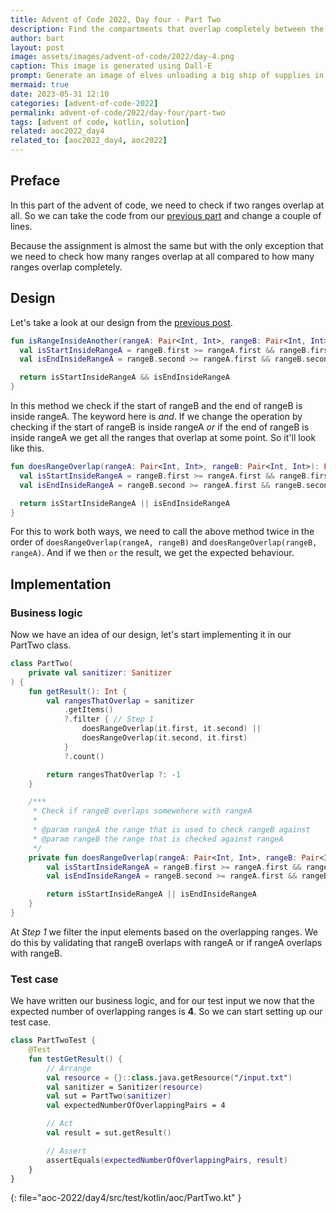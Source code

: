 ```yaml
---
title: Advent of Code 2022, Day four - Part Two
description: Find the compartments that overlap completely between the different assignments.
author: bart
layout: post
image: assets/images/advent-of-code/2022/day-4.png
caption: This image is generated using Dall-E
prompt: Generate an image of elves unloading a big ship of supplies in a minimalistic flat style
mermaid: true
date: 2023-05-31 12:10
categories: [advent-of-code-2022]
permalink: advent-of-code/2022/day-four/part-two
tags: [advent of code, kotlin, solution]
related: aoc2022_day4
related_to: [aoc2022_day4, aoc2022]
---
```


## Preface

In this part of the advent of code, we need to check if two ranges overlap at all. So we can take the code from our [previous part](./2023-05-24-part-one.md) and change a couple of lines.

Because the assignment is almost the same but with the only exception that we need to check how many ranges overlap at all compared to how many ranges overlap completely.

## Design

Let's take a look at our design from the [previous post](./2023-05-24-part-one.md).

```kotlin
fun isRangeInsideAnother(rangeA: Pair<Int, Int>, rangeB: Pair<Int, Int>): Boolean {
  val isStartInsideRangeA = rangeB.first >= rangeA.first && rangeB.first <= rangeA.second
  val isEndInsideRangeA = rangeB.second >= rangeA.first && rangeB.second <= rangeA.second

  return isStartInsideRangeA && isEndInsideRangeA
}
```

In this method we check if the start of rangeB and the end of rangeB is inside rangeA. The keyword here is _and_. If we change the operation by checking if the start of rangeB is inside rangeA _or_ if the end of rangeB is inside rangeA we get all the ranges that overlap at some point. So it'll look like this.


```kotlin
fun doesRangeOverlap(rangeA: Pair<Int, Int>, rangeB: Pair<Int, Int>): Boolean {
  val isStartInsideRangeA = rangeB.first >= rangeA.first && rangeB.first <= rangeA.second
  val isEndInsideRangeA = rangeB.second >= rangeA.first && rangeB.second <= rangeA.second

  return isStartInsideRangeA || isEndInsideRangeA
}
```

For this to work both ways, we need to call the above method twice in the order of `doesRangeOverlap(rangeA, rangeB)` and `doesRangeOverlap(rangeB, rangeA)`. And if we then `or` the result, we get the expected behaviour.

## Implementation

### Business logic

Now we have an idea of our design, let's start implementing it in our PartTwo class.

```kotlin
class PartTwo(
    private val sanitizer: Sanitizer
) {
    fun getResult(): Int {
        val rangesThatOverlap = sanitizer
            .getItems()
            ?.filter { // Step 1
                doesRangeOverlap(it.first, it.second) ||
                doesRangeOverlap(it.second, it.first)
            }
            ?.count()

        return rangesThatOverlap ?: -1
    }

    /***
     * Check if rangeB overlaps somewehere with rangeA
     *
     * @param rangeA the range that is used to check rangeB against
     * @param rangeB the range that is checked against rangeA
     */
    private fun doesRangeOverlap(rangeA: Pair<Int, Int>, rangeB: Pair<Int, Int>): Boolean {
        val isStartInsideRangeA = rangeB.first >= rangeA.first && rangeB.first <= rangeA.second
        val isEndInsideRangeA = rangeB.second >= rangeA.first && rangeB.second <= rangeA.second

        return isStartInsideRangeA || isEndInsideRangeA
    }
}
```

At _Step 1_ we filter the input elements based on the overlapping ranges. We do this by validating that rangeB overlaps with rangeA or if rangeA overlaps with rangeB.

### Test case

We have written our business logic, and for our test input we now that the expected number of overlapping ranges is __4__. So we can start setting up our test case.

```kotlin
class PartTwoTest {
    @Test
    fun testGetResult() {
        // Arrange
        val resource = {}::class.java.getResource("/input.txt")
        val sanitizer = Sanitizer(resource)
        val sut = PartTwo(sanitizer)
        val expectedNumberOfOverlappingPairs = 4

        // Act
        val result = sut.getResult()

        // Assert
        assertEquals(expectedNumberOfOverlappingPairs, result)
    }
}
```
{: file="aoc-2022/day4/src/test/kotlin/aoc/PartTwo.kt" }
